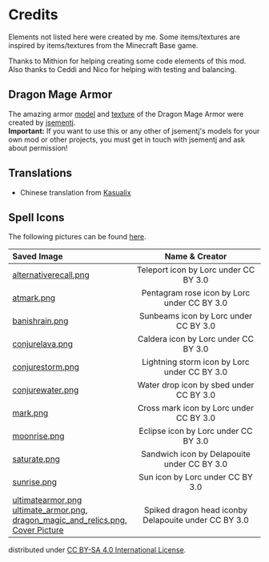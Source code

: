 # Credits
Elements not listed here were created by me. Some items/textures are inspired by items/textures from the Minecraft Base game.

Thanks to Mithion for helping creating some code elements of this mod. Also thanks to Ceddi and Nico for helping with testing and balancing.

## Dragon Mage Armor
The amazing armor [model](/src/main/resources/assets/dragonmagicandrelics/geo/dragon_mage_armor.geo.json) 
and [texture](/src/main/resources/assets/dragonmagicandrelics/textures/models/armor/infernal_dragon_mage_armor_texture.png) 
of the Dragon Mage Armor were created by [jsementj](https://www.reddit.com/user/jsementj/).
<br>__Important:__ If you want to use this or any other of jsementj's models for your own mod or other projects, you must get in touch with jsementj and ask about permission!

## Translations
- Chinese translation from [Kasualix](https://github.com/Joh0210/DragonMagicAndRelics/commits?author=Kasualix)

## Spell Icons
The following pictures can be found [here](https://game-icons.net). 
  

| Saved Image                                                                                                                                                                                                                                                                                                                              |                    Name & Creator                    | 
|:-----------------------------------------------------------------------------------------------------------------------------------------------------------------------------------------------------------------------------------------------------------------------------------------------------------------------------------------|:----------------------------------------------------:|
| [alternativerecall.png](/src/main/resources/assets/dragonmagicandrelics/textures/spell/component/alternativerecall.png)                                                                                                                                                                                                                  |        Teleport icon by Lorc under CC BY 3.0         |
| [atmark.png](/src/main/resources/assets/dragonmagicandrelics/textures/spell/shape/atmark.png)                                                                                                                                                                                                                                            |     Pentagram rose icon by Lorc under CC BY 3.0      |
| [banishrain.png](/src/main/resources/assets/dragonmagicandrelics/textures/spell/component/banishrain.png)                                                                                                                                                                                                                                |        Sunbeams icon by Lorc under CC BY 3.0         |
| [conjurelava.png](/src/main/resources/assets/dragonmagicandrelics/textures/spell/component/conjurelava.png)                                                                                                                                                                                                                              |         Caldera icon by Lorc under CC BY 3.0         |
| [conjurestorm.png](/src/main/resources/assets/dragonmagicandrelics/textures/spell/component/conjurestorm.png)                                                                                                                                                                                                                            |     Lightning storm icon by Lorc under CC BY 3.0     |
| [conjurewater.png](/src/main/resources/assets/dragonmagicandrelics/textures/spell/component/conjurewater.png)                                                                                                                                                                                                                            |       Water drop icon by sbed under CC BY 3.0        |
| [mark.png](/src/main/resources/assets/dragonmagicandrelics/textures/spell/component/mark.png)                                                                                                                                                                                                                                            |       Cross mark icon by Lorc under CC BY 3.0        |
| [moonrise.png](/src/main/resources/assets/dragonmagicandrelics/textures/spell/component/moonrise.png)                                                                                                                                                                                                                                    |         Eclipse icon by Lorc under CC BY 3.0         |
| [saturate.png](/src/main/resources/assets/dragonmagicandrelics/textures/spell/component/saturate.png)                                                                                                                                                                                                                                    |     Sandwich icon by Delapouite under CC BY 3.0      |
| [sunrise.png](/src/main/resources/assets/dragonmagicandrelics/textures/spell/component/sunrise.png)                                                                                                                                                                                                                                      |           Sun icon by Lorc under CC BY 3.0           |
| [ultimatearmor.png](/src/main/resources/assets/dragonmagicandrelics/textures/spell/component/ultimatearmor.png)<br>   [ultimate_armor.png,](/src/main/resources/assets/dragonmagicandrelics/textures/mob_effect/ultimate_armor.png)<br>[dragon_magic_and_relics.png,<br/>Cover Picture](/src/main/resources/dragon_magic_and_relics.png) | Spiked dragon head iconby Delapouite under CC BY 3.0 |



distributed under [CC BY-SA 4.0 International License](https://creativecommons.org/licenses/by-sa/4.0/).

